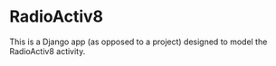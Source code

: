 # RadioActiv8

This is a Django app (as opposed to a project) designed to model the RadioActiv8 activity.

